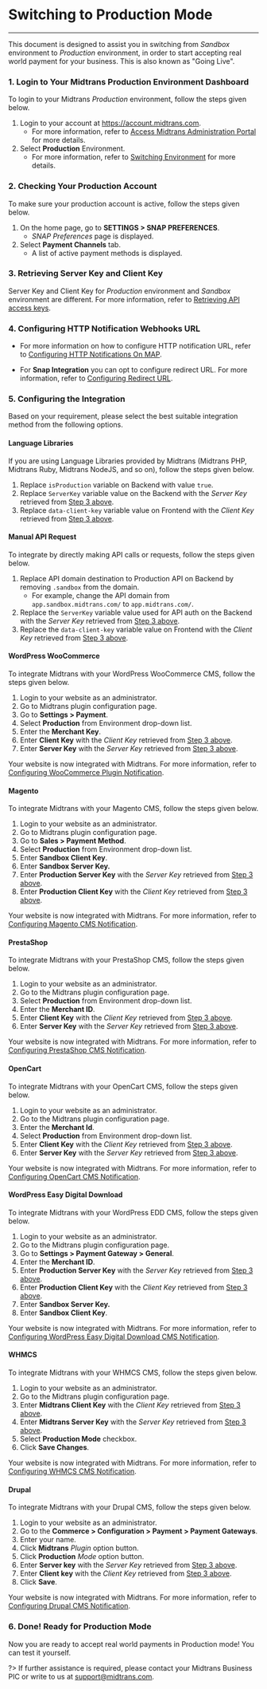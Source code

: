 # Switching to Production Mode
<hr>

This document is designed to assist you in switching from *Sandbox* environment to *Production* environment, in order to start accepting real world payment for your business. This is also known as "Going Live".


### 1. Login to Your Midtrans Production Environment Dashboard

To login to your Midtrans *Production* environment, follow the steps given below.

1. Login to your account at https://account.midtrans.com. 
   - For more information, refer to [Access Midtrans Administration Portal](/en/midtrans-account/overview.md#accessing-midtrans-administration-portal) for more details.
2. Select **Production** Environment.
   - For more information, refer to [Switching Environment](/en/midtrans-account/overview.md#switching-environment) for more details.

### 2. Checking Your Production Account

To make sure your production account is active, follow the steps given below.

1. On the home page, go to **SETTINGS > SNAP PREFERENCES**.
   - *SNAP Preferences* page is displayed.
2. Select **Payment Channels** tab.
   - A list of active payment methods is displayed.

### 3. Retrieving Server Key and Client Key

Server Key and Client Key for *Production* environment and *Sandbox* environment are different. For more information, refer to [Retrieving API access keys](/en/midtrans-account/overview.md#retrieving-api-access-keys).

### 4. Configuring HTTP Notification Webhooks URL

- For more information on how to configure HTTP notification URL, refer to [Configuring HTTP Notifications On MAP](/en/after-payment/http-notification.md).

- For **Snap Integration** you can opt to configure redirect URL. For more information, refer to [Configuring Redirect URL](/en/snap/advanced-feature.md#configure-redirection-url).

### 5. Configuring the Integration

Based on your requirement, please select the best suitable integration method from the following options.

<!-- tabs:start -->
#### **Language Libraries**

If you are using Language Libraries provided by Midtrans (Midtrans PHP, Midtrans Ruby, Midtrans NodeJS, and so on), follow the steps given below.

1. Replace `isProduction` variable on Backend with value `true`.
2. Replace `ServerKey` variable value on the Backend with the *Server Key* retrieved from [Step 3 above](#_3-retrieving-server-key-and-client-key).
3. Replace `data-client-key` variable value on Frontend with the *Client Key* retrieved from [Step 3 above](#_3-retrieving-server-key-and-client-key).

#### **Manual API Request**

To integrate by directly making API calls or requests, follow the steps given below.

1. Replace API domain destination to Production API on Backend by removing `.sandbox` from the domain.
   - For example, change the API domain from `app.sandbox.midtrans.com/` to `app.midtrans.com/`.
2. Replace the `ServerKey` variable value used for API auth on the Backend with the *Server Key* retrieved from [Step 3 above](#_3-retrieving-server-key-and-client-key).
3. Replace the `data-client-key` variable value on Frontend with the *Client Key* retrieved from [Step 3 above](#_3-retrieving-server-key-and-client-key).

#### **WordPress WooCommerce**

To integrate Midtrans with your WordPress WooCommerce CMS, follow the steps given below.

1. Login to your website as an administrator.
2. Go to Midtrans plugin configuration page.
3. Go to **Settings > Payment**.
4. Select **Production** from Environment drop-down list.
5. Enter the **Merchant Key**.
6. Enter **Client Key** with the *Client Key* retrieved from [Step 3 above](#_3-retrieving-server-key-and-client-key).
7. Enter **Server Key** with the *Server Key* retrieved from [Step 3 above](#_3-retrieving-server-key-and-client-key).

Your website is now integrated with Midtrans. For more information, refer to [Configuring WooCommerce Plugin Notification](/en/snap/with-plugins).

#### **Magento**

To integrate Midtrans with your Magento CMS, follow the steps given below.

1. Login to your website as an administrator.
2. Go to Midtrans plugin configuration page.
3. Go to **Sales > Payment Method**.
4. Select **Production** from Environment drop-down list.
5. Enter **Sandbox Client Key**.
6. Enter **Sandbox Server Key.**
7. Enter **Production Server Key** with the *Server Key* retrieved from [Step 3 above](#_3-retrieving-server-key-and-client-key).
8. Enter **Production Client Key** with the *Client Key* retrieved from [Step 3 above](#_3-retrieving-server-key-and-client-key).
   
Your website is now integrated with Midtrans. For more information, refer to [Configuring Magento CMS Notification](/en/snap/with-plugins).

#### **PrestaShop**

To integrate Midtrans with your PrestaShop CMS, follow the steps given below.

1. Login to your website as an administrator.
2. Go to the Midtrans plugin configuration page.
3. Select **Production** from Environment drop-down list.
4. Enter the **Merchant ID**.
5. Enter **Client Key** with the *Client Key* retrieved from [Step 3 above](#_3-retrieving-server-key-and-client-key).
6. Enter **Server Key** with the *Server Key* retrieved from [Step 3 above](#_3-retrieving-server-key-and-client-key).

Your website is now integrated with Midtrans. For more information, refer to [Configuring PrestaShop CMS Notification](/en/snap/with-plugins).

#### **OpenCart**

To integrate Midtrans with your OpenCart CMS, follow the steps given below.

1. Login to your website as an administrator.
2. Go to the Midtrans plugin configuration page.
3. Enter the **Merchant Id**.
4. Select **Production** from Environment drop-down list.
5. Enter **Client Key** with the *Client Key* retrieved from [Step 3 above](#_3-retrieving-server-key-and-client-key).
6. Enter **Server Key** with the *Server Key* retrieved from [Step 3 above](#_3-retrieving-server-key-and-client-key).

Your website is now integrated with Midtrans. For more information, refer to [Configuring OpenCart CMS Notification](/en/snap/with-plugins).

#### **WordPress Easy Digital Download**

To integrate Midtrans with your WordPress EDD CMS, follow the steps given below.

1. Login to your website as an administrator.
2. Go to the Midtrans plugin configuration page.
3. Go to **Settings > Payment Gateway > General**.
4. Enter the **Merchant ID**.
5. Enter **Production Server Key** with the *Server Key* retrieved from [Step 3 above](#_3-retrieving-server-key-and-client-key).
6. Enter **Production Client Key** with the *Client Key* retrieved from [Step 3 above](#_3-retrieving-server-key-and-client-key).
7. Enter **Sandbox Server Key.**
8. Enter **Sandbox Client Key**.

Your website is now integrated with Midtrans. For more information, refer to [Configuring WordPress Easy Digital Download CMS Notification](/en/snap/with-plugins).

#### **WHMCS**

To integrate Midtrans with your WHMCS CMS, follow the steps given below.

1. Login to your website as an administrator.
2. Go to the Midtrans plugin configuration page.
3. Enter **Midtrans Client Key** with the *Client Key* retrieved from [Step 3 above](#_3-retrieving-server-key-and-client-key).
4. Enter **Midtrans Server Key** with the *Server Key* retrieved from [Step 3 above](#_3-retrieving-server-key-and-client-key).
5. Select **Production Mode** checkbox.
6. Click **Save Changes**.

Your website is now integrated with Midtrans. For more information, refer to [Configuring WHMCS CMS Notification](/en/snap/with-plugins).



#### **Drupal**

To integrate Midtrans with your Drupal CMS, follow the steps given below.

1. Login to your website as an administrator.
2. Go to the **Commerce > Configuration > Payment > Payment Gateways**.
3. Enter your name.
4. Click **Midtrans** *Plugin* option button.
5. Click **Production** *Mode* option button.
6. Enter **Server key** with the *Server Key* retrieved from [Step 3 above](#_3-retrieving-server-key-and-client-key).
7. Enter **Client key** with the *Client Key* retrieved from [Step 3 above](#_3-retrieving-server-key-and-client-key).
8. Click **Save**.

Your website is now integrated with Midtrans. For more information, refer to [Configuring Drupal CMS Notification](/en/snap/with-plugins).

<!-- tabs:end -->

### 6. Done! Ready for Production Mode

Now you are ready to accept real world payments in Production mode! You can test it yourself.

?> If further assistance is required, please contact your Midtrans Business PIC or write to us at [support@midtrans.com](mailto:support@midtrans.com).